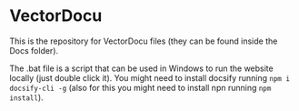 # VectorDocu

This is the repository for VectorDocu files (they can be found inside the Docs folder).

The .bat file is a script that can be used in Windows to run the website locally (just double click it). You might need to install docsify running `npm i docsify-cli -g` (also for this you might need to install npn running `npm install`).

